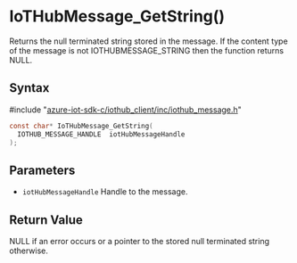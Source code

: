 # IoTHubMessage_GetString()

Returns the null terminated string stored in the message. If the content type of the message is not IOTHUBMESSAGE_STRING then the function returns NULL.

## Syntax

\#include "[azure-iot-sdk-c/iothub_client/inc/iothub_message.h](../iot-c-ref-iothub-message-h.md)"  
```C
const char* IoTHubMessage_GetString(
  IOTHUB_MESSAGE_HANDLE  iotHubMessageHandle
);
```

## Parameters
* `iotHubMessageHandle` Handle to the message.

## Return Value
NULL if an error occurs or a pointer to the stored null terminated string otherwise.

